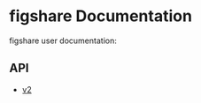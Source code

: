 # figshare Documentation


figshare user documentation:
## API

* [v2](https://github.com/figshare/user_documentation/blob/master/APIv2/index.md)
